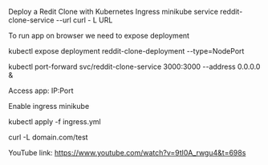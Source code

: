 Deploy a Redit Clone with Kubernetes Ingress
minikube service reddit-clone-service --url
curl - L URL

To run app on browser we need to expose deployment

kubectl expose deployment reddit-clone-deployment --type=NodePort

kubectl port-forward svc/reddit-clone-service 3000:3000 --address 0.0.0.0 &

Access app: IP:Port

Enable ingress minikube

kubectl apply -f ingress.yml

curl -L domain.com/test

YouTube link: https://www.youtube.com/watch?v=9tl0A_rwgu4&t=698s

